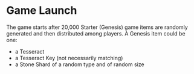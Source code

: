 # Game Launch

The game starts after 20,000 Starter (Genesis) game items are randomly generated and then distributed among players. A Genesis item could be one:

* a Tesseract
* a Tesseract Key (not necessarily matching)
* a Stone Shard of a random type and of random size

